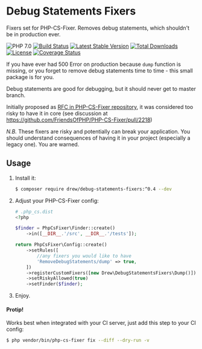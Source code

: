 # Debug Statements Fixers
Fixers set for PHP-CS-Fixer. Removes debug statements, which shouldn't be in production ever. 

![PHP 7.0](https://img.shields.io/badge/PHP-7.0-8C9CB6.svg?style=flat)
[![Build Status](https://travis-ci.org/akovalyov/DebugStatementsFixers.svg?branch=master)](https://travis-ci.org/akovalyov/DebugStatementsFixers)
[![Latest Stable Version](https://poser.pugx.org/akovalyov/DebugStatementsFixers/v/stable)](https://packagist.org/packages/akovalyov/DebugStatementsFixers)
[![Total Downloads](https://poser.pugx.org/akovalyov/DebugStatementsFixers/downloads)](https://packagist.org/packages/akovalyov/DebugStatementsFixers)
[![License](https://poser.pugx.org/akovalyov/DebugStatementsFixers/license)](https://packagist.org/packages/akovalyov/DebugStatementsFixers)
[![Coverage Status](https://coveralls.io/repos/github/akovalyov/DebugStatementsFixers/badge.svg?branch=master)](https://coveralls.io/github/akovalyov/DebugStatementsFixers?branch=master)

If you have ever had 500 Error on production because `dump` function is missing, 
or you forget to remove debug statements time to time - this small package is for you.

Debug statements are good for debugging, but it should never get to master branch.

Initially proposed as [RFC in PHP-CS-Fixer repository](https://github.com/FriendsOfPHP/PHP-CS-Fixer/issues/2195), 
it was considered too risky to have it in core (see discussion at https://github.com/FriendsOfPHP/PHP-CS-Fixer/pull/2218)

*N.B.* These fixers are risky and potentially can break your application. You should understand consequences of having it in your project (especially a legacy one). You are warned.


## Usage

1. Install it:
    
    ```bash
    $ composer require drew/debug-statements-fixers:^0.4 --dev
    ```

2. Adjust your PHP-CS-Fixer config:
    
    ```php
    # .php_cs.dist
    <?php
    
    $finder = PhpCsFixer\Finder::create()
        ->in([__DIR__.'/src', __DIR__.'/tests']);

    return PhpCsFixer\Config::create()
        ->setRules([
            //any fixers you would like to have
            'RemoveDebugStatements/dump' => true,
        ])
        ->registerCustomFixers([new Drew\DebugStatementsFixers\Dump()])
        ->setRiskyAllowed(true)
        ->setFinder($finder);    
    ```
3. Enjoy.

#### Protip!

Works best when integrated with your CI server, just add this step to your CI config:

```bash
$ php vendor/bin/php-cs-fixer fix --diff --dry-run -v
```

